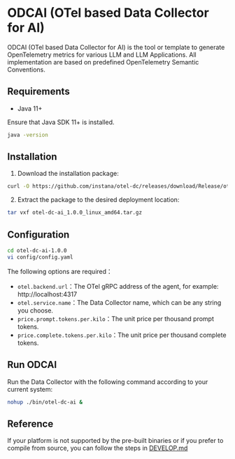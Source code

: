 # ODCAI (OTel based Data Collector for AI)

ODCAI (OTel based Data Collector for AI) is the tool or template to generate OpenTelemetry metrics for various LLM and LLM Applications. All implementation are based on predefined OpenTelemetry Semantic Conventions.

## Requirements

- Java 11+

Ensure that Java SDK 11+ is installed.
```bash
java -version
```

## Installation

1) Download the installation package:
```bash
curl -O https://github.com/instana/otel-dc/releases/download/Release/otel-dc-ai_1.0.0_linux_amd64.tar.gz
```
2) Extract the package to the desired deployment location:
```bash
tar vxf otel-dc-ai_1.0.0_linux_amd64.tar.gz
```

## Configuration
```bash
cd otel-dc-ai-1.0.0
vi config/config.yaml
```
The following options are required：
- `otel.backend.url`：The OTel gRPC address of the agent, for example: http://localhost:4317
- `otel.service.name`：The Data Collector name, which can be any string you choose.
- `price.prompt.tokens.per.kilo`：The unit price per thousand prompt tokens.
- `price.complete.tokens.per.kilo`：The unit price per thousand complete tokens.


## Run ODCAI
Run the Data Collector with the following command according to your current system:
```bash
nohup ./bin/otel-dc-ai &
```

## Reference
If your platform is not supported by the pre-built binaries or if you prefer to compile from source, you can follow the steps in [DEVELOP.md](DEVELOP.md)
